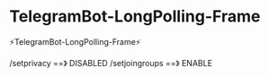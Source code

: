 # TelegramBot-LongPolling-Frame
⚡️TelegramBot-LongPolling-Frame⚡️


/setprivacy ==》 DISABLED
/setjoingroups ==》 ENABLE

